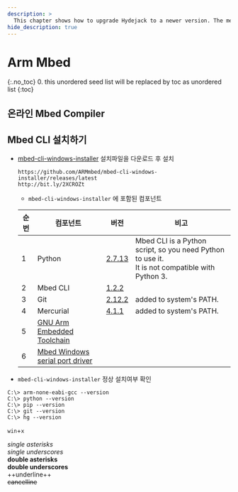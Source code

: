 ```yaml
---
description: >
  This chapter shows how to upgrade Hydejack to a newer version. The method depends on how you've installed Hydejack.
hide_description: true
---
```


# Arm Mbed

{:.no_toc}
0. this unordered seed list will be replaced by toc as unordered list
{:toc}

## 온라인 Mbed Compiler
## Mbed CLI 설치하기
* [mbed-cli-windows-installer](https://github.com/ARMmbed/mbed-cli-windows-installer/releases/latest) 설치파일을 다운로드 후 설치
   ```console
   https://github.com/ARMmbed/mbed-cli-windows-installer/releases/latest
   http://bit.ly/2XCROZt
   ```

  * `mbed-cli-windows-installer` 에 포함된 컴포넌트  
   
  순번|컴포넌트|버전|비고
  ---|---|---|---
  1|Python|[2.7.13](https://www.python.org/downloads/release/python-2713/)|Mbed CLI is a Python script, so you need Python to use it. <BR>It is not compatible with Python 3.
  2|Mbed CLI|[1.2.2](https://github.com/ARMmbed/mbed-cli)|
  3|Git|[2.12.2](https://git-scm.com/)|added to system's PATH.
  4|Mercurial|[4.1.1](https://www.mercurial-scm.org/)|added to system's PATH.
  5|[GNU Arm Embedded Toolchain](https://developer.arm.com/open-source/gnu-toolchain/gnu-rm/downloads)||
  6|[Mbed Windows serial port driver](https://os.mbed.com/docs/v5.9/tutorials/windows-serial-driver.html)||

* `mbed-cli-windows-installer` 정상 설치여부 확인
   
```shell
C:\> arm-none-eabi-gcc --version
C:\> python --version
C:\> pip --version
C:\> git --version
C:\> hg --version
```
`win`+`x`

*single asterisks*  
_single underscores_  
**double asterisks**  
__double underscores__  
++underline++  
~~cancelline~~  
